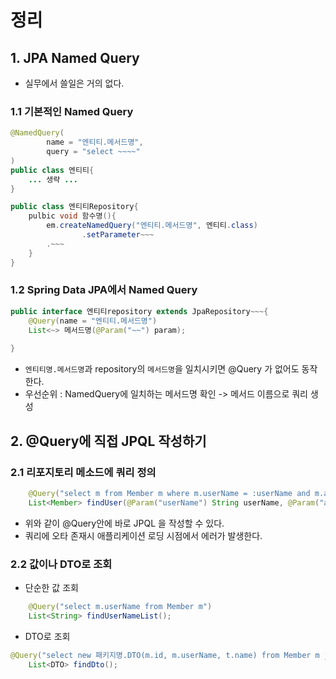 # 정리

## 1. JPA Named Query
- 실무에서 쓸일은 거의 없다.

### 1.1 기본적인 Named Query
```java
@NamedQuery(
        name = "엔티티.메서드명",
        query = "select ~~~~"
)
public class 엔티티{
    ... 생략 ... 
}

public class 엔티티Repository{
    pulbic void 함수명(){
        em.createNamedQuery("엔티티.메서드명", 엔티티.class)
                .setParameter~~~
        .~~~
    }
}
```
### 1.2 Spring Data JPA에서 Named Query
```java
public interface 엔티티repository extends JpaRepository~~~{
    @Query(name = "엔티티.메서드명")
    List<~> 메서드명(@Param("~~") param);
        
}
```
- ```엔티티명.메서드명```과 repository의 ```메서드명```을 일치시키면 @Query 가 없어도 동작한다.
- 우선순위 : NamedQuery에 일치하는 메서드명 확인 -> 메서드 이름으로 쿼리 생성

## 2. @Query에 직접 JPQL 작성하기
### 2.1 리포지토리 메소드에 쿼리 정의
```java
    @Query("select m from Member m where m.userName = :userName and m.age = :age")
    List<Member> findUser(@Param("userName") String userName, @Param("age") int age);
```
- 위와 같이 @Query안에 바로 JPQL 을 작성할 수 있다.
- 쿼리에 오타 존재시 애플리케이션 로딩 시점에서 에러가 발생한다.

### 2.2 값이나 DTO로 조회
- 단순한 값 조회
```java
    @Query("select m.userName from Member m")
    List<String> findUserNameList();
```
- DTO로 조회
```java
@Query("select new 패키지명.DTO(m.id, m.userName, t.name) from Member m join m.team t")
    List<DTO> findDto();
```